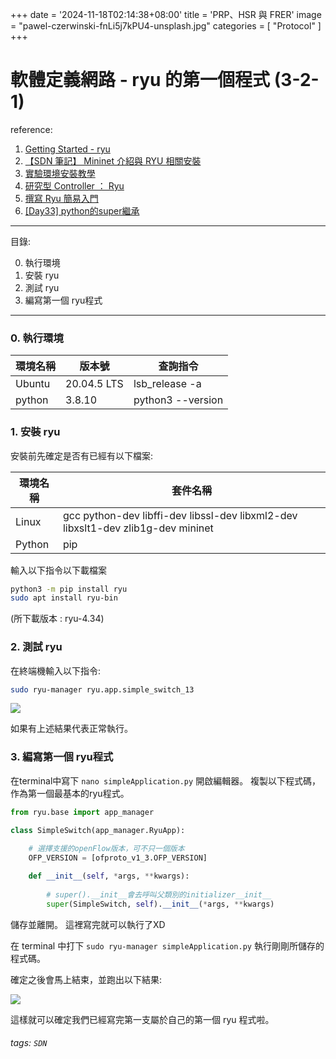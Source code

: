 +++
date = '2024-11-18T02:14:38+08:00'
title = 'PRP、HSR 與 FRER'
image = "pawel-czerwinski-fnLi5j7kPU4-unsplash.jpg"
categories = [
    "Protocol"
]
+++

# 軟體定義網路 - ryu 的第一個程式  (3-2-1)

reference:

1. [Getting Started - ryu](https://ryu.readthedocs.io/en/latest/getting_started.html)
2. [【SDN 筆記】 Mininet 介紹與 RYU 相關安裝](https://joechang0113.github.io/2020/02/18/mininet-ryu-install.html)
3. [實驗環境安裝教學](https://courses.openedu.tw/courses/course-v1:5GMB+QA+20016/pdfbook/0/)
4. [研究型 Controller ： Ryu](https://ithelp.ithome.com.tw/articles/10240163)
5. [撰寫 Ryu 簡易入門](https://github.com/YanHaoChen/Learning-SDN/tree/master/Controller/Ryu/FirstRyuApplication)
6. [[Day33] python的super繼承](https://ithelp.ithome.com.tw/articles/10222948)
----

目錄:

0. 執行環境
1. 安裝 ryu
2. 測試 ryu
3. 編寫第一個 ryu程式
---

### 0. 執行環境
    
| 環境名稱 | 版本號      | 查詢指令         |
| -------- | ----------- | ---------------- |
| Ubuntu   | 20.04.5 LTS | lsb_release -a   |
| python   | 3.8.10      | python3 --version |


### 1. 安裝 ryu
安裝前先確定是否有已經有以下檔案:



| 環境名稱 | 套件名稱                                                                 |
| -------- | ------------------------------------------------------------------------ |
| Linux    | gcc python-dev libffi-dev libssl-dev libxml2-dev libxslt1-dev zlib1g-dev mininet |
| Python   | pip                                                                      |


輸入以下指令以下載檔案
```bash
python3 -m pip install ryu
sudo apt install ryu-bin
```
(所下載版本 : ryu-4.34)


### 2. 測試 ryu

在終端機輸入以下指令:
```bash
sudo ryu-manager ryu.app.simple_switch_13
```
![](https://i.imgur.com/6HAQZmI.png)

如果有上述結果代表正常執行。


### 3. 編寫第一個 ryu程式

在terminal中寫下 `nano simpleApplication.py` 開啟編輯器。
複製以下程式碼，作為第一個最基本的ryu程式。

```python
from ryu.base import app_manager

class SimpleSwitch(app_manager.RyuApp):
    
    # 選擇支援的openFlow版本，可不只一個版本
    OFP_VERSION = [ofproto_v1_3.OFP_VERSION]

    def __init__(self, *args, **kwargs):
        
        # super().__init__會去呼叫父類別的initializer__init__
        super(SimpleSwitch, self).__init__(*args, **kwargs)

```

儲存並離開。
這裡寫完就可以執行了XD

在 terminal 中打下 `sudo ryu-manager simpleApplication.py` 執行剛剛所儲存的程式碼。

確定之後會馬上結束，並跑出以下結果:

![](https://i.imgur.com/rO60w5t.png)


這樣就可以確定我們已經寫完第一支屬於自己的第一個 ryu 程式啦。



###### tags: `SDN`